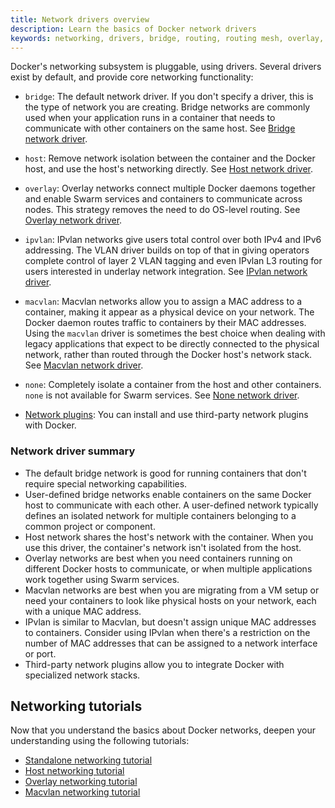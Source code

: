 ```yaml
---
title: Network drivers overview
description: Learn the basics of Docker network drivers
keywords: networking, drivers, bridge, routing, routing mesh, overlay, ports
---
```


Docker's networking subsystem is pluggable, using drivers. Several drivers
exist by default, and provide core networking functionality:

- `bridge`: The default network driver. If you don't specify a driver, this is
  the type of network you are creating. Bridge networks are commonly used when
  your application runs in a container that needs to communicate with other
  containers on the same host.
  See [Bridge network driver](bridge.md).

- `host`: Remove network isolation between the container and the Docker host,
  and use the host's networking directly.
  See [Host network driver](host.md).

- `overlay`: Overlay networks connect multiple Docker daemons together and
  enable Swarm services and containers to communicate across nodes. This
  strategy removes the need to do OS-level routing.
  See [Overlay network driver](overlay.md).

- `ipvlan`: IPvlan networks give users total control over both IPv4 and IPv6
  addressing. The VLAN driver builds on top of that in giving operators complete
  control of layer 2 VLAN tagging and even IPvlan L3 routing for users
  interested in underlay network integration.
  See [IPvlan network driver](ipvlan.md).

- `macvlan`: Macvlan networks allow you to assign a MAC address to a container,
  making it appear as a physical device on your network. The Docker daemon
  routes traffic to containers by their MAC addresses. Using the `macvlan`
  driver is sometimes the best choice when dealing with legacy applications that
  expect to be directly connected to the physical network, rather than routed
  through the Docker host's network stack.
  See [Macvlan network driver](macvlan.md).

- `none`: Completely isolate a container from the host and other containers.
  `none` is not available for Swarm services.
  See [None network driver](none.md).

- [Network plugins](/engine/extend/plugins_services/): You can install and use
  third-party network plugins with Docker.

### Network driver summary

- The default bridge network is good for running containers that don't require
  special networking capabilities.
- User-defined bridge networks enable containers on the same Docker host to
  communicate with each other. A user-defined network typically defines an
  isolated network for multiple containers belonging to a common project or
  component.
- Host network shares the host's network with the container. When you use this
  driver, the container's network isn't isolated from the host.
- Overlay networks are best when you need containers running on different
  Docker hosts to communicate, or when multiple applications work together
  using Swarm services.
- Macvlan networks are best when you are migrating from a VM setup or need your
  containers to look like physical hosts on your network, each with a unique
  MAC address.
- IPvlan is similar to Macvlan, but doesn't assign unique MAC addresses to
  containers. Consider using IPvlan when there's a restriction on the number of
  MAC addresses that can be assigned to a network interface or port.
- Third-party network plugins allow you to integrate Docker with specialized
  network stacks.

## Networking tutorials

Now that you understand the basics about Docker networks, deepen your
understanding using the following tutorials:

- [Standalone networking tutorial](/manuals/engine/network/tutorials/standalone.md)
- [Host networking tutorial](/manuals/engine/network/tutorials/host.md)
- [Overlay networking tutorial](/manuals/engine/network/tutorials/overlay.md)
- [Macvlan networking tutorial](/manuals/engine/network/tutorials/macvlan.md)
